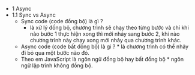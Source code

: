* 1 Async
* 1.1 Sync vs Async
  * Sync code (code đồng bộ) là gì ?
    * là xử lý đồng bộ, chương trình sẽ chạy theo từng bước và chỉ khi nào bước 1 thực hiện xong thì mới nhảy sang bước 2, khi nào chương trình này chạy xong mới nhảy qua chương trình khác.
  * Async code (code bất đồng bộ) là gì ?
			* là chương trình có thể nhảy đi bỏ qua một bước nào đó.
  * Theo em JavaScript là ngôn ngữ đồng bộ hay bất đồng bộ
			* ngôn ngữ lập trình không đồng bộ.
